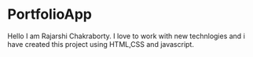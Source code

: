 # PortfolioApp

Hello I am Rajarshi Chakraborty. I love to work with new technlogies and i have created this project using HTML,CSS and javascript.
